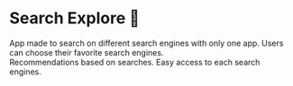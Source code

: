 # Search Explore 🔎

App made to search on different search engines with only one app.
Users can choose their favorite search engines.<br>
Recommendations based on searches.
Easy access to each search engines.
